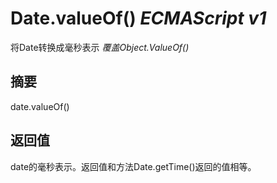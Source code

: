 # Date.valueOf() _ECMAScript v1_

将Date转换成毫秒表示 _覆盖Object.ValueOf()_

## 摘要

date.valueOf()

## 返回值

date的毫秒表示。返回值和方法Date.getTime()返回的值相等。

